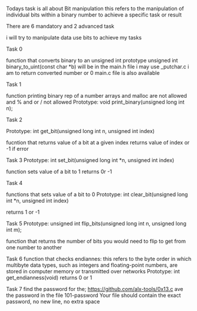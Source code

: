 Todays task is all about Bit manipulation
this refers to the manipulation of individual bits 
within a binary number to achieve a specific task or result

There are 6 mandatory and 2 advanced task

i will try to manipulate data use bits to achieve my tasks

Task 0

function that converts binary to an unsigned int
prototype unsigned int binary_to_uint(const char *b) will be 
in the main.h file
i may use _putchar.c
i am to return converted number or 0
main.c file is also available 

Task 1

function printing binary rep of a number 
arrays and malloc are not allowed and % and or / not allowed
Prototype: void print_binary(unsigned long int n);

Task 2

Prototype: int get_bit(unsigned long int n, unsigned int index)

fucntion that returns value of a bit at a given index
returns value of index or -1 if error

Task 3
Prototype: int set_bit(unsigned long int *n, unsigned int index)

function sets value of a bit to 1
returns  0r -1

Task 4

functions that sets value of a bit to 0
Prototype: int clear_bit(unsigned long int *n, unsigned int index)

returns 1 or -1

Task 5
Prototype: unsigned int flip_bits(unsigned long int n, unsigned long int m);


 function that returns the number of bits you would need to flip to get from one number to another

Task 6
function that checks endiannes: 
this refers to the byte order in which multibyte data types, 
such as integers and floating-point numbers, are stored in 
computer memory or transmitted over networks
Prototype: int get_endianness(void)
returns 0 or 1

Task 7
find the password for the; https://github.com/alx-tools/0x13.c
ave the password in the file 101-password
Your file should contain the exact password, no new line, no extra space






